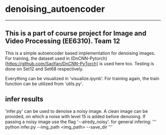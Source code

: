 # denoising_autoencoder

---------------
This is a part of course project for Image and Video Processing (EE6310).
Team 12
---------------

This is a simple autoencoder based implementation for denoising images. For training, the dataset used in (DnCNN-Pytorch)[https://github.com/SaoYan/DnCNN-PyTorch] is used here too. Testing is done on Set12 and Set68 respectively.

Everything can be visualized in 'visualize.ipynb'. For training again, the train function can be utilized from 'utils.py'.

## infer results
'infer.py' can be used to denoise a noisy image. A clean image can be provided, on which a noise with level 15 is added before denoising. If passing a noisy image use the flag '--alredy_noisy'. for general infering:
'''
python infer.py --img_path <img_path> --save_dir <save directory>
'''
